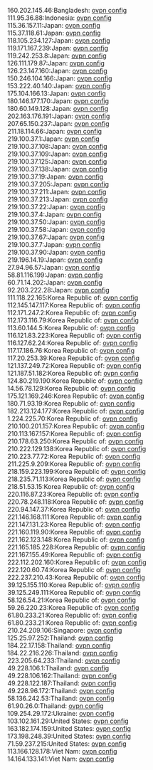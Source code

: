 160.202.145.46:Bangladesh: [ovpn config](vpn/160_202_145_46.ovpn)  
111.95.36.88:Indonesia: [ovpn config](vpn/111_95_36_88.ovpn)  
115.36.157.11:Japan: [ovpn config](vpn/115_36_157_11.ovpn)  
115.37.118.61:Japan: [ovpn config](vpn/115_37_118_61.ovpn)  
118.105.234.127:Japan: [ovpn config](vpn/118_105_234_127.ovpn)  
119.171.167.239:Japan: [ovpn config](vpn/119_171_167_239.ovpn)  
119.242.253.8:Japan: [ovpn config](vpn/119_242_253_8.ovpn)  
126.111.179.87:Japan: [ovpn config](vpn/126_111_179_87.ovpn)  
126.23.147.160:Japan: [ovpn config](vpn/126_23_147_160.ovpn)  
150.246.104.166:Japan: [ovpn config](vpn/150_246_104_166.ovpn)  
153.222.40.140:Japan: [ovpn config](vpn/153_222_40_140.ovpn)  
175.104.166.13:Japan: [ovpn config](vpn/175_104_166_13.ovpn)  
180.146.177.170:Japan: [ovpn config](vpn/180_146_177_170.ovpn)  
180.60.149.128:Japan: [ovpn config](vpn/180_60_149_128.ovpn)  
202.163.176.191:Japan: [ovpn config](vpn/202_163_176_191.ovpn)  
207.65.150.237:Japan: [ovpn config](vpn/207_65_150_237.ovpn)  
211.18.114.66:Japan: [ovpn config](vpn/211_18_114_66.ovpn)  
219.100.37.1:Japan: [ovpn config](vpn/219_100_37_1.ovpn)  
219.100.37.108:Japan: [ovpn config](vpn/219_100_37_108.ovpn)  
219.100.37.109:Japan: [ovpn config](vpn/219_100_37_109.ovpn)  
219.100.37.125:Japan: [ovpn config](vpn/219_100_37_125.ovpn)  
219.100.37.138:Japan: [ovpn config](vpn/219_100_37_138.ovpn)  
219.100.37.19:Japan: [ovpn config](vpn/219_100_37_19.ovpn)  
219.100.37.205:Japan: [ovpn config](vpn/219_100_37_205.ovpn)  
219.100.37.211:Japan: [ovpn config](vpn/219_100_37_211.ovpn)  
219.100.37.213:Japan: [ovpn config](vpn/219_100_37_213.ovpn)  
219.100.37.22:Japan: [ovpn config](vpn/219_100_37_22.ovpn)  
219.100.37.4:Japan: [ovpn config](vpn/219_100_37_4.ovpn)  
219.100.37.50:Japan: [ovpn config](vpn/219_100_37_50.ovpn)  
219.100.37.58:Japan: [ovpn config](vpn/219_100_37_58.ovpn)  
219.100.37.67:Japan: [ovpn config](vpn/219_100_37_67.ovpn)  
219.100.37.7:Japan: [ovpn config](vpn/219_100_37_7.ovpn)  
219.100.37.90:Japan: [ovpn config](vpn/219_100_37_90.ovpn)  
219.196.14.19:Japan: [ovpn config](vpn/219_196_14_19.ovpn)  
27.94.96.57:Japan: [ovpn config](vpn/27_94_96_57.ovpn)  
58.81.116.199:Japan: [ovpn config](vpn/58_81_116_199.ovpn)  
60.71.14.202:Japan: [ovpn config](vpn/60_71_14_202.ovpn)  
92.203.222.28:Japan: [ovpn config](vpn/92_203_222_28.ovpn)  
111.118.22.165:Korea Republic of: [ovpn config](vpn/111_118_22_165.ovpn)  
112.145.147.117:Korea Republic of: [ovpn config](vpn/112_145_147_117.ovpn)  
112.171.247.2:Korea Republic of: [ovpn config](vpn/112_171_247_2.ovpn)  
112.173.116.79:Korea Republic of: [ovpn config](vpn/112_173_116_79.ovpn)  
113.60.144.5:Korea Republic of: [ovpn config](vpn/113_60_144_5.ovpn)  
116.121.83.223:Korea Republic of: [ovpn config](vpn/116_121_83_223.ovpn)  
116.127.62.24:Korea Republic of: [ovpn config](vpn/116_127_62_24.ovpn)  
117.17.186.76:Korea Republic of: [ovpn config](vpn/117_17_186_76.ovpn)  
117.20.253.39:Korea Republic of: [ovpn config](vpn/117_20_253_39.ovpn)  
121.137.249.72:Korea Republic of: [ovpn config](vpn/121_137_249_72.ovpn)  
121.187.51.182:Korea Republic of: [ovpn config](vpn/121_187_51_182.ovpn)  
124.80.219.190:Korea Republic of: [ovpn config](vpn/124_80_219_190.ovpn)  
14.56.78.129:Korea Republic of: [ovpn config](vpn/14_56_78_129.ovpn)  
175.121.169.246:Korea Republic of: [ovpn config](vpn/175_121_169_246.ovpn)  
180.71.93.19:Korea Republic of: [ovpn config](vpn/180_71_93_19.ovpn)  
182.213.124.177:Korea Republic of: [ovpn config](vpn/182_213_124_177.ovpn)  
1.224.225.70:Korea Republic of: [ovpn config](vpn/1_224_225_70.ovpn)  
210.100.201.157:Korea Republic of: [ovpn config](vpn/210_100_201_157.ovpn)  
210.113.167.157:Korea Republic of: [ovpn config](vpn/210_113_167_157.ovpn)  
210.178.63.250:Korea Republic of: [ovpn config](vpn/210_178_63_250.ovpn)  
210.222.129.138:Korea Republic of: [ovpn config](vpn/210_222_129_138.ovpn)  
210.223.77.72:Korea Republic of: [ovpn config](vpn/210_223_77_72.ovpn)  
211.225.9.209:Korea Republic of: [ovpn config](vpn/211_225_9_209.ovpn)  
218.159.223.199:Korea Republic of: [ovpn config](vpn/218_159_223_199.ovpn)  
218.235.71.113:Korea Republic of: [ovpn config](vpn/218_235_71_113.ovpn)  
218.51.53.15:Korea Republic of: [ovpn config](vpn/218_51_53_15.ovpn)  
220.116.87.23:Korea Republic of: [ovpn config](vpn/220_116_87_23.ovpn)  
220.78.248.118:Korea Republic of: [ovpn config](vpn/220_78_248_118.ovpn)  
220.94.147.37:Korea Republic of: [ovpn config](vpn/220_94_147_37.ovpn)  
221.146.168.111:Korea Republic of: [ovpn config](vpn/221_146_168_111.ovpn)  
221.147.131.23:Korea Republic of: [ovpn config](vpn/221_147_131_23.ovpn)  
221.160.119.90:Korea Republic of: [ovpn config](vpn/221_160_119_90.ovpn)  
221.162.123.148:Korea Republic of: [ovpn config](vpn/221_162_123_148.ovpn)  
221.165.185.228:Korea Republic of: [ovpn config](vpn/221_165_185_228.ovpn)  
221.167.155.49:Korea Republic of: [ovpn config](vpn/221_167_155_49.ovpn)  
222.112.202.160:Korea Republic of: [ovpn config](vpn/222_112_202_160.ovpn)  
222.120.60.74:Korea Republic of: [ovpn config](vpn/222_120_60_74.ovpn)  
222.237.210.43:Korea Republic of: [ovpn config](vpn/222_237_210_43.ovpn)  
39.125.155.110:Korea Republic of: [ovpn config](vpn/39_125_155_110.ovpn)  
39.125.249.111:Korea Republic of: [ovpn config](vpn/39_125_249_111.ovpn)  
58.126.54.21:Korea Republic of: [ovpn config](vpn/58_126_54_21.ovpn)  
59.26.220.23:Korea Republic of: [ovpn config](vpn/59_26_220_23.ovpn)  
61.80.233.21:Korea Republic of: [ovpn config](vpn/61_80_233_21.ovpn)  
61.80.233.21:Korea Republic of: [ovpn config](vpn/61_80_233_21.ovpn)  
210.24.209.106:Singapore: [ovpn config](vpn/210_24_209_106.ovpn)  
125.25.97.252:Thailand: [ovpn config](vpn/125_25_97_252.ovpn)  
184.22.17.158:Thailand: [ovpn config](vpn/184_22_17_158.ovpn)  
184.22.216.226:Thailand: [ovpn config](vpn/184_22_216_226.ovpn)  
223.205.64.233:Thailand: [ovpn config](vpn/223_205_64_233.ovpn)  
49.228.106.1:Thailand: [ovpn config](vpn/49_228_106_1.ovpn)  
49.228.106.162:Thailand: [ovpn config](vpn/49_228_106_162.ovpn)  
49.228.122.187:Thailand: [ovpn config](vpn/49_228_122_187.ovpn)  
49.228.96.172:Thailand: [ovpn config](vpn/49_228_96_172.ovpn)  
58.136.242.53:Thailand: [ovpn config](vpn/58_136_242_53.ovpn)  
61.90.26.0:Thailand: [ovpn config](vpn/61_90_26_0.ovpn)  
109.254.29.172:Ukraine: [ovpn config](vpn/109_254_29_172.ovpn)  
103.102.161.29:United States: [ovpn config](vpn/103_102_161_29.ovpn)  
163.182.174.159:United States: [ovpn config](vpn/163_182_174_159.ovpn)  
173.198.248.39:United States: [ovpn config](vpn/173_198_248_39.ovpn)  
71.59.237.215:United States: [ovpn config](vpn/71_59_237_215.ovpn)  
113.166.128.178:Viet Nam: [ovpn config](vpn/113_166_128_178.ovpn)  
14.164.133.141:Viet Nam: [ovpn config](vpn/14_164_133_141.ovpn)  

